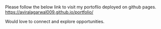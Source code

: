Please follow the below link to visit my portoflio deployed on github pages.
https://aviralagarwal009.github.io/portfolio/

Would love to connect and explore opportunities.
